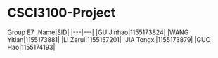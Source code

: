 # CSCI3100-Project

Group E7
|Name|SID|
|---|---|
|GU Jinhao|1155173824|
|WANG Yitian|1155173881|
|LI Zerui|1155157201|
|JIA Tongxi|1155173879|
|GUO Hao|1155174193|
